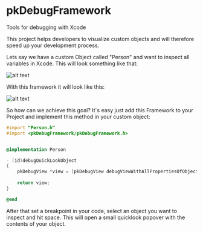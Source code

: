 # pkDebugFramework
Tools for debugging with Xcode


This project helps developers to visualize custom objects and will therefore speed up your development process.

Lets say we have a custom Object called "Person" and want to inspect all variables in Xcode. This will look something like that:

![alt text](https://github.com/Patrick-Kladek/pkDebugFramework/blob/master/Doc/old%20Debug.png "Logo Title Text 1")

With this framework it will look like this:

![alt text](https://github.com/Patrick-Kladek/pkDebugFramework/blob/master/Doc/new%20Debug.png "Logo Title Text 1")


So how can we achieve this goal? It´s easy just add this Framework to your Project and implement this method in your custom object:

```objective-c
#import "Person.h"
#import <pkDebugFramework/pkDebugFramework.h>


@implementation Person

- (id)debugQuickLookObject
{
	pkDebugView *view = [pkDebugView debugViewWithAllPropertiesOfObject:self includeSubclasses:YES];
	
	return view;
}

@end
```

After that set a breakpoint in your code, select an object you want to inspect and hit space. This will open a small quicklook popover with the contents of your object.

